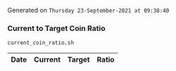 Generated on `Thursday 23-September-2021 at 09:38:40`

### Current to Target Coin Ratio
`current_coin_ratio.sh`

Date|Current|Target|Ratio
---|---|---|---
